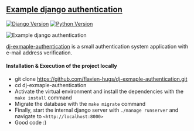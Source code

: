 ## [Example django authentication](https://github.com/flavien-hugs/dj-exmaple-authentication.git)

[![Django Version](https://img.shields.io/badge/Django-Version3-success.svg)](https://www.djangoproject.com)
[![Python Version](https://img.shields.io/badge/Python-3.6-brightgreen.svg)](https://www.python.com)

![Example django authentication](https://github.com/flavien-hugs/dj-exmaple-authentication/blob/main/scrennshot.png)

[dj-exmaple-authentication](https://github.com/flavien-hugs/authentication/) is a small authentication system application with e-mail address verification.

#### Installation & Execution of the project locally

* git clone https://github.com/flavien-hugs/dj-exmaple-authentication.git
* cd dj-exmaple-authentication
* Activate the virtual environment and install the dependencies with the `make install` command
* Migrate the database with the `make migrate` command
* Finally, start the internal django server with `./manage runserver` and navigate to `<http://localhost:8000>`
* Good code :)
